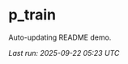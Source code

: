 # p_train

Auto-updating README demo.

<!--START_SECTION:status-->
_Last run: 2025-09-22 05:23 UTC_
<!--END_SECTION:status-->


































































































































































































































































































































































































































































































































































































































































































